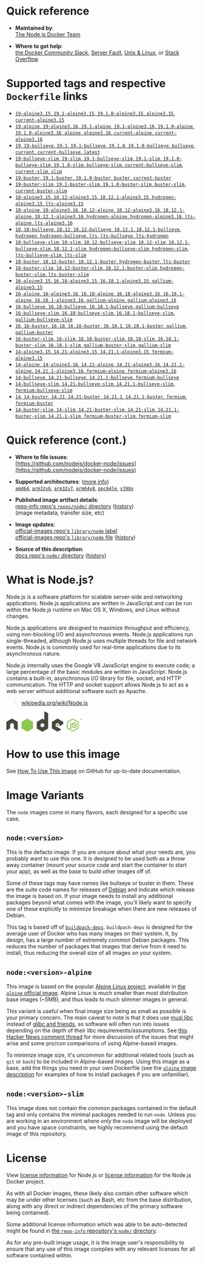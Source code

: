 <!--

********************************************************************************

WARNING:

    DO NOT EDIT "node/README.md"

    IT IS AUTO-GENERATED

    (from the other files in "node/" combined with a set of templates)

********************************************************************************

-->

# Quick reference

-	**Maintained by**:  
	[The Node.js Docker Team](https://github.com/nodejs/docker-node)

-	**Where to get help**:  
	[the Docker Community Slack](https://dockr.ly/comm-slack), [Server Fault](https://serverfault.com/help/on-topic), [Unix & Linux](https://unix.stackexchange.com/help/on-topic), or [Stack Overflow](https://stackoverflow.com/help/on-topic)

# Supported tags and respective `Dockerfile` links

-	[`19-alpine3.15`, `19.1-alpine3.15`, `19.1.0-alpine3.15`, `alpine3.15`, `current-alpine3.15`](https://github.com/nodejs/docker-node/blob/9220863a62a5f9d76bb761d1e385674de39224a6/19/alpine3.15/Dockerfile)
-	[`19-alpine`, `19-alpine3.16`, `19.1-alpine`, `19.1-alpine3.16`, `19.1.0-alpine`, `19.1.0-alpine3.16`, `alpine`, `alpine3.16`, `current-alpine`, `current-alpine3.16`](https://github.com/nodejs/docker-node/blob/9220863a62a5f9d76bb761d1e385674de39224a6/19/alpine3.16/Dockerfile)
-	[`19`, `19-bullseye`, `19.1`, `19.1-bullseye`, `19.1.0`, `19.1.0-bullseye`, `bullseye`, `current`, `current-bullseye`, `latest`](https://github.com/nodejs/docker-node/blob/9220863a62a5f9d76bb761d1e385674de39224a6/19/bullseye/Dockerfile)
-	[`19-bullseye-slim`, `19-slim`, `19.1-bullseye-slim`, `19.1-slim`, `19.1.0-bullseye-slim`, `19.1.0-slim`, `bullseye-slim`, `current-bullseye-slim`, `current-slim`, `slim`](https://github.com/nodejs/docker-node/blob/9220863a62a5f9d76bb761d1e385674de39224a6/19/bullseye-slim/Dockerfile)
-	[`19-buster`, `19.1-buster`, `19.1.0-buster`, `buster`, `current-buster`](https://github.com/nodejs/docker-node/blob/9220863a62a5f9d76bb761d1e385674de39224a6/19/buster/Dockerfile)
-	[`19-buster-slim`, `19.1-buster-slim`, `19.1.0-buster-slim`, `buster-slim`, `current-buster-slim`](https://github.com/nodejs/docker-node/blob/9220863a62a5f9d76bb761d1e385674de39224a6/19/buster-slim/Dockerfile)
-	[`18-alpine3.15`, `18.12-alpine3.15`, `18.12.1-alpine3.15`, `hydrogen-alpine3.15`, `lts-alpine3.15`](https://github.com/nodejs/docker-node/blob/7bc9983852d4a0a8910f3865b199d78157d1440b/18/alpine3.15/Dockerfile)
-	[`18-alpine`, `18-alpine3.16`, `18.12-alpine`, `18.12-alpine3.16`, `18.12.1-alpine`, `18.12.1-alpine3.16`, `hydrogen-alpine`, `hydrogen-alpine3.16`, `lts-alpine`, `lts-alpine3.16`](https://github.com/nodejs/docker-node/blob/7bc9983852d4a0a8910f3865b199d78157d1440b/18/alpine3.16/Dockerfile)
-	[`18`, `18-bullseye`, `18.12`, `18.12-bullseye`, `18.12.1`, `18.12.1-bullseye`, `hydrogen`, `hydrogen-bullseye`, `lts`, `lts-bullseye`, `lts-hydrogen`](https://github.com/nodejs/docker-node/blob/7bc9983852d4a0a8910f3865b199d78157d1440b/18/bullseye/Dockerfile)
-	[`18-bullseye-slim`, `18-slim`, `18.12-bullseye-slim`, `18.12-slim`, `18.12.1-bullseye-slim`, `18.12.1-slim`, `hydrogen-bullseye-slim`, `hydrogen-slim`, `lts-bullseye-slim`, `lts-slim`](https://github.com/nodejs/docker-node/blob/7bc9983852d4a0a8910f3865b199d78157d1440b/18/bullseye-slim/Dockerfile)
-	[`18-buster`, `18.12-buster`, `18.12.1-buster`, `hydrogen-buster`, `lts-buster`](https://github.com/nodejs/docker-node/blob/7bc9983852d4a0a8910f3865b199d78157d1440b/18/buster/Dockerfile)
-	[`18-buster-slim`, `18.12-buster-slim`, `18.12.1-buster-slim`, `hydrogen-buster-slim`, `lts-buster-slim`](https://github.com/nodejs/docker-node/blob/7bc9983852d4a0a8910f3865b199d78157d1440b/18/buster-slim/Dockerfile)
-	[`16-alpine3.15`, `16.18-alpine3.15`, `16.18.1-alpine3.15`, `gallium-alpine3.15`](https://github.com/nodejs/docker-node/blob/7bc9983852d4a0a8910f3865b199d78157d1440b/16/alpine3.15/Dockerfile)
-	[`16-alpine`, `16-alpine3.16`, `16.18-alpine`, `16.18-alpine3.16`, `16.18.1-alpine`, `16.18.1-alpine3.16`, `gallium-alpine`, `gallium-alpine3.16`](https://github.com/nodejs/docker-node/blob/7bc9983852d4a0a8910f3865b199d78157d1440b/16/alpine3.16/Dockerfile)
-	[`16-bullseye`, `16.18-bullseye`, `16.18.1-bullseye`, `gallium-bullseye`](https://github.com/nodejs/docker-node/blob/7bc9983852d4a0a8910f3865b199d78157d1440b/16/bullseye/Dockerfile)
-	[`16-bullseye-slim`, `16.18-bullseye-slim`, `16.18.1-bullseye-slim`, `gallium-bullseye-slim`](https://github.com/nodejs/docker-node/blob/7bc9983852d4a0a8910f3865b199d78157d1440b/16/bullseye-slim/Dockerfile)
-	[`16`, `16-buster`, `16.18`, `16.18-buster`, `16.18.1`, `16.18.1-buster`, `gallium`, `gallium-buster`](https://github.com/nodejs/docker-node/blob/7bc9983852d4a0a8910f3865b199d78157d1440b/16/buster/Dockerfile)
-	[`16-buster-slim`, `16-slim`, `16.18-buster-slim`, `16.18-slim`, `16.18.1-buster-slim`, `16.18.1-slim`, `gallium-buster-slim`, `gallium-slim`](https://github.com/nodejs/docker-node/blob/7bc9983852d4a0a8910f3865b199d78157d1440b/16/buster-slim/Dockerfile)
-	[`14-alpine3.15`, `14.21-alpine3.15`, `14.21.1-alpine3.15`, `fermium-alpine3.15`](https://github.com/nodejs/docker-node/blob/7bc9983852d4a0a8910f3865b199d78157d1440b/14/alpine3.15/Dockerfile)
-	[`14-alpine`, `14-alpine3.16`, `14.21-alpine`, `14.21-alpine3.16`, `14.21.1-alpine`, `14.21.1-alpine3.16`, `fermium-alpine`, `fermium-alpine3.16`](https://github.com/nodejs/docker-node/blob/7bc9983852d4a0a8910f3865b199d78157d1440b/14/alpine3.16/Dockerfile)
-	[`14-bullseye`, `14.21-bullseye`, `14.21.1-bullseye`, `fermium-bullseye`](https://github.com/nodejs/docker-node/blob/7bc9983852d4a0a8910f3865b199d78157d1440b/14/bullseye/Dockerfile)
-	[`14-bullseye-slim`, `14.21-bullseye-slim`, `14.21.1-bullseye-slim`, `fermium-bullseye-slim`](https://github.com/nodejs/docker-node/blob/7bc9983852d4a0a8910f3865b199d78157d1440b/14/bullseye-slim/Dockerfile)
-	[`14`, `14-buster`, `14.21`, `14.21-buster`, `14.21.1`, `14.21.1-buster`, `fermium`, `fermium-buster`](https://github.com/nodejs/docker-node/blob/7bc9983852d4a0a8910f3865b199d78157d1440b/14/buster/Dockerfile)
-	[`14-buster-slim`, `14-slim`, `14.21-buster-slim`, `14.21-slim`, `14.21.1-buster-slim`, `14.21.1-slim`, `fermium-buster-slim`, `fermium-slim`](https://github.com/nodejs/docker-node/blob/7bc9983852d4a0a8910f3865b199d78157d1440b/14/buster-slim/Dockerfile)

# Quick reference (cont.)

-	**Where to file issues**:  
	[https://github.com/nodejs/docker-node/issues](https://github.com/nodejs/docker-node/issues)

-	**Supported architectures**: ([more info](https://github.com/docker-library/official-images#architectures-other-than-amd64))  
	[`amd64`](https://hub.docker.com/r/amd64/node/), [`arm32v6`](https://hub.docker.com/r/arm32v6/node/), [`arm32v7`](https://hub.docker.com/r/arm32v7/node/), [`arm64v8`](https://hub.docker.com/r/arm64v8/node/), [`ppc64le`](https://hub.docker.com/r/ppc64le/node/), [`s390x`](https://hub.docker.com/r/s390x/node/)

-	**Published image artifact details**:  
	[repo-info repo's `repos/node/` directory](https://github.com/docker-library/repo-info/blob/master/repos/node) ([history](https://github.com/docker-library/repo-info/commits/master/repos/node))  
	(image metadata, transfer size, etc)

-	**Image updates**:  
	[official-images repo's `library/node` label](https://github.com/docker-library/official-images/issues?q=label%3Alibrary%2Fnode)  
	[official-images repo's `library/node` file](https://github.com/docker-library/official-images/blob/master/library/node) ([history](https://github.com/docker-library/official-images/commits/master/library/node))

-	**Source of this description**:  
	[docs repo's `node/` directory](https://github.com/docker-library/docs/tree/master/node) ([history](https://github.com/docker-library/docs/commits/master/node))

# What is Node.js?

Node.js is a software platform for scalable server-side and networking applications. Node.js applications are written in JavaScript and can be run within the Node.js runtime on Mac OS X, Windows, and Linux without changes.

Node.js applications are designed to maximize throughput and efficiency, using non-blocking I/O and asynchronous events. Node.js applications run single-threaded, although Node.js uses multiple threads for file and network events. Node.js is commonly used for real-time applications due to its asynchronous nature.

Node.js internally uses the Google V8 JavaScript engine to execute code; a large percentage of the basic modules are written in JavaScript. Node.js contains a built-in, asynchronous I/O library for file, socket, and HTTP communication. The HTTP and socket support allows Node.js to act as a web server without additional software such as Apache.

> [wikipedia.org/wiki/Node.js](https://en.wikipedia.org/wiki/Node.js)

![logo](https://raw.githubusercontent.com/docker-library/docs/01c12653951b2fe592c1f93a13b4e289ada0e3a1/node/logo.png)

# How to use this image

See [How To Use This Image](https://github.com/nodejs/docker-node/blob/master/README.md#how-to-use-this-image) on GitHub for up-to-date documentation.

# Image Variants

The `node` images come in many flavors, each designed for a specific use case.

## `node:<version>`

This is the defacto image. If you are unsure about what your needs are, you probably want to use this one. It is designed to be used both as a throw away container (mount your source code and start the container to start your app), as well as the base to build other images off of.

Some of these tags may have names like bullseye or buster in them. These are the suite code names for releases of [Debian](https://wiki.debian.org/DebianReleases) and indicate which release the image is based on. If your image needs to install any additional packages beyond what comes with the image, you'll likely want to specify one of these explicitly to minimize breakage when there are new releases of Debian.

This tag is based off of [`buildpack-deps`](https://hub.docker.com/_/buildpack-deps/). `buildpack-deps` is designed for the average user of Docker who has many images on their system. It, by design, has a large number of extremely common Debian packages. This reduces the number of packages that images that derive from it need to install, thus reducing the overall size of all images on your system.

## `node:<version>-alpine`

This image is based on the popular [Alpine Linux project](https://alpinelinux.org), available in [the `alpine` official image](https://hub.docker.com/_/alpine). Alpine Linux is much smaller than most distribution base images (~5MB), and thus leads to much slimmer images in general.

This variant is useful when final image size being as small as possible is your primary concern. The main caveat to note is that it does use [musl libc](https://musl.libc.org) instead of [glibc and friends](https://www.etalabs.net/compare_libcs.html), so software will often run into issues depending on the depth of their libc requirements/assumptions. See [this Hacker News comment thread](https://news.ycombinator.com/item?id=10782897) for more discussion of the issues that might arise and some pro/con comparisons of using Alpine-based images.

To minimize image size, it's uncommon for additional related tools (such as `git` or `bash`) to be included in Alpine-based images. Using this image as a base, add the things you need in your own Dockerfile (see the [`alpine` image description](https://hub.docker.com/_/alpine/) for examples of how to install packages if you are unfamiliar).

## `node:<version>-slim`

This image does not contain the common packages contained in the default tag and only contains the minimal packages needed to run `node`. Unless you are working in an environment where *only* the `node` image will be deployed and you have space constraints, we highly recommend using the default image of this repository.

# License

View [license information](https://github.com/nodejs/node/blob/master/LICENSE) for Node.js or [license information](https://github.com/nodejs/docker-node/blob/master/LICENSE) for the Node.js Docker project.

As with all Docker images, these likely also contain other software which may be under other licenses (such as Bash, etc from the base distribution, along with any direct or indirect dependencies of the primary software being contained).

Some additional license information which was able to be auto-detected might be found in [the `repo-info` repository's `node/` directory](https://github.com/docker-library/repo-info/tree/master/repos/node).

As for any pre-built image usage, it is the image user's responsibility to ensure that any use of this image complies with any relevant licenses for all software contained within.
